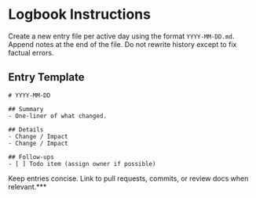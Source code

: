 # Logbook Instructions

Create a new entry file per active day using the format `YYYY-MM-DD.md`. Append notes at the end of the file. Do not rewrite history except to fix factual errors.

## Entry Template
```
# YYYY-MM-DD

## Summary
- One-liner of what changed.

## Details
- Change / Impact
- Change / Impact

## Follow-ups
- [ ] Todo item (assign owner if possible)
```

Keep entries concise. Link to pull requests, commits, or review docs when relevant.***
